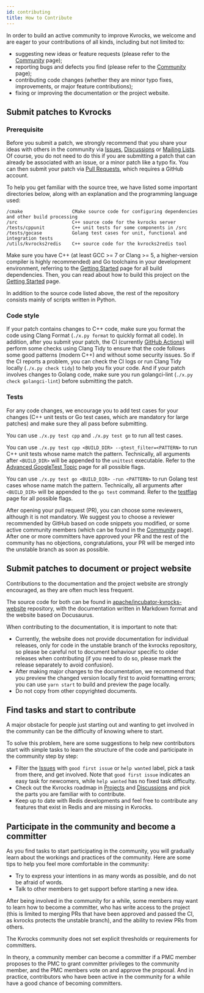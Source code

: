 ```yaml
---
id: contributing
title: How to Contribute
---
```


In order to build an active community to improve Kvrocks, we welcome and are eager to your contributions of all kinds, including but not limited to:

- suggesting new ideas or feature requests (please refer to the [Community](index.md) page);
- reporting bugs and defects you find (please refer to the [Community](index.md) page);
- contributing code changes (whether they are minor typo fixes, improvements, or major feature contributions);
- fixing or improving the documentation or the project website.

## Submit patches to Kvrocks

### Prerequisite

Before you submit a patch, we strongly recommend that you share your ideas with others in the community via [Issues](https://github.com/apache/incubator-kvrocks/issues), [Discussions](https://github.com/apache/incubator-kvrocks/discussions) or [Mailing Lists](/community/#mailing-list). Of course, you do not need to do this if you are submitting a patch that can already be associated with an issue, or a minor patch like a typo fix. You can then submit your patch via [Pull Requests](https://github.com/apache/incubator-kvrocks/pulls), which requires a GitHub account.

To help you get familiar with the source tree, we have listed some important directories below, along with an explanation and the programming language used:

```
/cmake                  CMake source code for configuring dependencies and other build processing
/src                    C++ source code for the kvrocks server
/tests/cppunit          C++ unit tests for some components in /src
/tests/gocase           Golang test cases for unit, functional and integration tests
/utils/kvrocks2redis    C++ source code for the kvrocks2redis tool
```

Make sure you have C++ (at least GCC >= 7 or Clang >= 5, a higher-version compiler is highly recommended) and Go toolchains in your development environment, referring to the [Getting Started](/docs/getting-started#install-dependencies) page for all build dependencies. Then, you can read about how to build this project on the [Getting Started](/docs/getting-started#compile-kvrocks-from-source) page.

In addition to the source code listed above, the rest of the repository consists mainly of scripts written in Python.

### Code style

If your patch contains changes to C++ code, make sure you format the code using Clang Format (`./x.py format` to quickly format all code). In addition, after you submit your patch, the CI (currently [GitHub Actions](https://github.com/apache/incubator-kvrocks/actions)) will perform some checks using Clang Tidy to ensure that the code follows some good patterns (modern C++) and without some security issues. So if the CI reports a problem, you can check the CI logs or run Clang Tidy locally (`./x.py check tidy`) to help you fix your code. And if your patch involves changes to Golang code, make sure you run golangci-lint (`./x.py check golangci-lint`) before submitting the patch.

### Tests

For any code changes, we encourage you to add test cases for your changes (C++ unit tests or Go test cases, which are mandatory for large patches) and make sure they all pass before submitting.

You can use `./x.py test cpp` and `./x.py test go` to run all test cases.

You can use `./x.py test cpp <BUILD_DIR> --gtest_filter=<PATTERN>` to run C++ unit tests whose name match the pattern. Technically, all arguments after `<BUILD_DIR>` will be appended to the `unittest` executable. Refer to the [Advanced GoogleTest Topic](http://google.github.io/googletest/advanced.html#running-a-subset-of-the-tests) page for all possible flags.

You can use `./x.py test go <BUILD_DIR> -run <PATTERN>` to run Golang test cases whose name match the pattern. Technically, all arguments after `<BUILD_DIR>` will be appended to the `go test` command. Refer to the [testflag](https://pkg.go.dev/cmd/go/internal/test) page for all possible flags.

After opening your pull request (PR), you can choose some reviewers, although it is not mandatory. We suggest you to choose a reviewer recommended by GitHub based on code snippets you modified, or some active community members (which can be found in the [Community](index.md#people) page). After one or more committers have approved your PR and the rest of the community has no objections, congratulations, your PR will be merged into the unstable branch as soon as possible.

## Submit patches to document or project website

Contributions to the documentation and the project website are strongly encouraged, as they are often much less frequent.

The source code for both can be found in [apache/incubator-kvrocks-website](https://github.com/apache/incubator-kvrocks-website) repository, with the documentation written in Markdown format and the website based on Docusaurus.

When contributing to the documentation, it is important to note that:

- Currently, the website does not provide documentation for individual releases, only for code in the unstable branch of the kvrocks repository, so please be careful not to document behaviour specific to older releases when contributing (if you need to do so, please mark the release separately to avoid confusion).
- After making major changes to the documentation, we recommend that you preview the changed version locally first to avoid formatting errors; you can use `yarn start` to build and preview the page locally.
- Do not copy from other copyrighted documents.

## Find tasks and start to contribute

A major obstacle for people just starting out and wanting to get involved in the community can be the difficulty of knowing where to start.

To solve this problem, here are some suggestions to help new contributors start with simple tasks to learn the structure of the code and participate in the community step by step:

- Filter the [Issues](https://github.com/apache/incubator-kvrocks/issues) with `good first issue` or `help wanted` label, pick a task from there, and get involved. Note that `good first issue` indicates an easy task for newcomers, while `help wanted` has no fixed task difficulty.
- Check out the Kvrocks roadmap in [Projects](https://github.com/apache/incubator-kvrocks/projects/2) and [Discussions](https://github.com/apache/incubator-kvrocks/discussions) and pick the parts you are familiar with to contribute.
- Keep up to date with Redis developments and feel free to contribute any features that exist in Redis and are missing in Kvrocks.

## Participate in the community and become a committer

As you find tasks to start participating in the community, you will gradually learn about the workings and practices of the community. Here are some tips to help you feel more comfortable in the community:

- Try to express your intentions in as many words as possible, and do not be afraid of words.
- Talk to other members to get support before starting a new idea.

After being involved in the community for a while, some members may want to learn how to become a committer, who has write access to the project (this is limited to merging PRs that have been approved and passed the CI, as kvrocks protects the unstable branch), and the ability to review PRs from others.

The Kvrocks community does not set explicit thresholds or requirements for committers.

In theory, a community member can become a committer if a PMC member proposes to the PMC to grant committer privileges to the community member, and the PMC members vote on and approve the proposal. And in practice, contributors who have been active in the community for a while have a good chance of becoming committers.
